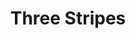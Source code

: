 ---
ee_id_thing: '4402'
site: '1'
type: '2'
inv_num: 2018-014
add_credit:
url: 2018-014-three-stripes
title: Three Stripes
year: '2018'
display_year: '2018'
medium: Inkjet on canvas (x3)
dims: 108 x 36 in
pitch:
ps:
live_url:
youtube:
related_code:
imgs: three-stripes2018-014-database-02.jpg
subheading:
download:
commission:
related:
layout: things-i-made
---